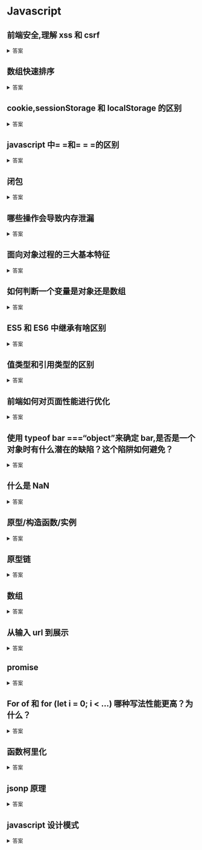# Javascript

## 前端安全,理解 xss 和 csrf

<details>
<summary>答案</summary>
XSS：跨站脚本攻击

它允许用户将恶意代码植入到提供给其他用户使用的页面中,可以简单的理解为一种 javascript 代码注入.

XSS 的防御措施：

- 1.过滤转义输入输出
- 2.避免使用 eval、new Function 等执行字符串的方法,除非确定字符串和用户输入无关
- 3.使用 cookie 的 httpOnly 属性,加上了这个属性的 cookie 字段,js 是无法进行读写的
- 4.使用 innerHTML、document.write 的时候,如果数据是用户输入的,那么需要对象关键字符进行过滤与转义

CSRF：跨站请求伪造

其实就是网站中的一些提交行为,被黑客利用,在你访问黑客的网站的时候进行操作,会被操作到其他网站上;

CSRF 防御措施：

- 1.检测 http referer 是否是同域名
- 2.避免登录的 session 长时间存储在客户端中
- 3.关键请求使用验证码或者 token 机制

其他的一些攻击方法还有 HTTP 劫持、界面操作劫持

</details>

## 数组快速排序

<details>
<summary>答案</summary>
<pre><code>
function quickSort(arr) {
  //如果数组<=1,则直接返回
  if (arr.length <= 1) {
    return arr;
  }
  var pivotIndex = Math.floor(arr.length / 2);
  //找基准,并把基准从原数组删除
  var pivot = arr.splice(pivotIndex, 1)[0];
  //定义左右数组
  var left = [];
  var right = [];

//比基准小的放在 left,比基准大的放在 right
for (var i = 0; i < arr.length; i++) {
if (arr[i] <= pivot) {
left.push(arr[i]);
} else {
right.push(arr[i]);
}
}
//递归
return quickSort(left).concat([pivot], quickSort(right));
}

</pre></code></details>

## cookie,sessionStorage 和 localStorage 的区别

<details>
<summary>答案</summary>
- cookie在浏览器和服务器间来回传递. sessionStorage和localStorage不会
- sessionStorage和localStorage的存储空间更大；
- sessionStorage和localStorage有更多丰富易用的接口；
- sessionStorage和localStorage各自独立的存储空间；
- sessionStorage：仅在当前浏览器窗口关闭前有效,自然也就不可能持久保持；
- localStorage：始终有效,窗口或浏览器关闭也一直保存,因此用作持久数据
</details>

## javascript 中= =和= = =的区别

<details>
<summary>答案</summary>

一言以蔽之：==先转换类型再比较,===先判断类型,如果不是同一类型直接为 false.

===表示恒等于,比较的两边要绝对的相同

<pre>
<code>
alert(0 == ""); // true

alert(0 == false); // true

alert("" == false); // true

alert(0 === ""); // false

alert(0 === false); // false

alert("" === false); // false
</code>
</pre>

先说 ===,这个比较简单,具体比较规则如下：

1、如果类型不同,就[不相等]

2、如果两个都是数值,并且是同一个值,那么[相等]；(！例外)的是,如果其中至少一个是 NaN,那么[不相等].（判断一个值是否是 NaN,只能用 isNaN()来判断）

3、如果两个都是字符串,每个位置的字符都一样,那么[相等]；否则[不相等].

4、如果两个值都是 true,或者都是 false,那么[相等].

5、如果两个值都引用同一个对象或函数,那么[相等]；否则[不相等].

6、如果两个值都是 null,或者都是 undefined,那么[相等].

再说 ==,具体比较规则如下：

1、如果两个值类型相同,进行 === 比较,比较规则同上

2、如果两个值类型不同,他们可能相等.根据下面规则进行类型转换再比较：

a、如果一个是 null、一个是 undefined,那么[相等].

b、如果一个是字符串,一个是数值,把字符串转换成数值再进行比较.

c、如果任一值是 true,把它转换成 1 再比较；如果任一值是 false,把它转换成 0 再比较.

d、如果一个是对象,另一个是数值或字符串,把对象转换成基础类型的值再比较.对象转换成基础类型,利用它的 toString 或者 valueOf 方法.js 核心内置类,会尝试 valueOf 先于 toString；例外的是 Date,Date 利用的是 toString 转换.非 js 核心的对象,令说（比较麻烦,我也不大懂）

e、任何其他组合（array 数组等）,都[不相等].

</details>

## 闭包

<details>
<summary>答案</summary>

闭包是指在 JavaScript 中,内部函数总是可以访问其所在的外部函数中声明的参数和变量,即使在其外部函数被返回了之后.然后闭包可以把一个局部变量传递到外部供其他函数或是变量使用,也可以把一个变量长时间的保留在系统的内存中

换句话来说函数 A 内部有一个函数 B,函数 B 可以访问到函数 A 中的变量,那么函数 B 就是闭包..

简单的说就是提升作用域

闭包的缺点：

1. 更多的内存消耗
2. 性能问题（跨作用域访问）
3. 滥用闭包函数会造成内存泄露,因为闭包中引用到的包裹函数中定义的变量都永远不会被释放,所以我们应该在必要的时候,及时释放这个闭包函数

闭包优点:

1. JavaScript 允许你使用在当前函数以外定义的变量
2. 即使外部函数已经返回,当前函数仍然可以引用在外部函数所定义的变量
3. 闭包可以更新外部变量的值
4. 用闭包模拟私有方法
   </details>

## 哪些操作会导致内存泄漏

<details>
<summary>答案</summary>

1. setTimeout 的第一个参数使用字符串而非函数的话,会引发内存泄漏.
2. 闭包
3. 控制台日志
4. 循环（在两个对象彼此引用且彼此保留时,就会产生一个循环）

- 意外的全局变量: 无法被回收
- 定时器: 未被正确关闭,导致所引用的外部变量无法被释放
- 事件监听: 没有正确销毁 (低版本浏览器可能出现)
- 闭包: 会导致父级中的变量无法被释放
- dom 引用: dom 元素被删除时,内存中的引用未被正确清空

可用 chrome 中的 timeline 进行内存标记,可视化查看内存的变化情况,找出异常点.

</details>

## 面向对象过程的三大基本特征

<details>
<summary>答案</summary>
继承,多态,封装
</details>

## 如何判断一个变量是对象还是数组

<details>
<summary>答案</summary>
<pre><code>
prototype.toString.call(),
  这个方法兼容性最好,
  千万不要使用typeof,
  都会返回object;
</code></pre>
</details>

## ES5 和 ES6 中继承有啥区别

<details>
<summary>答案</summary>
ES5 的继承时通过 prototype 或构造函数机制来实现.ES5 的继承实质上是先创建子类的实例对象,然后再将父类的方法添加到 this 上（Parent.apply(this)）.

ES6 的继承机制完全不同,实质上是先创建父类的实例对象 this（所以必须先调用父类的 super()方法）,然后再用子类的构造函数修改 this.

具体的：ES6 通过 class 关键字定义类,里面有构造方法,类之间通过 extends 关键字实现继承.子类必须在 constructor 方法中调用 super 方法,否则新建实例报错.因为子类没有自己的 this 对象,而是继承了父类的 this 对象,然后对其进行加工.如果不调用 super 方法,子类得不到 this 对象

</details>

## 值类型和引用类型的区别

<details>
<summary>答案</summary>

（1）值类型：

1.占用空间固定,保存在栈中（当一个方法执行时,每个方法都会建立自己的内存栈,在这个方法内定义的变量将会逐个放入这块栈内存里,随着方法的执行结束,这个方法的内存栈也将自然销毁了.因此,所有在方法中定义的变量都是放在栈内存中的；栈中存储的是基础变量以及一些对象的引用变量,基础变量的值是存储在栈中,而引用变量存储在栈中的是指向堆中的数组或者对象的地址,这就是为何修改引用类型总会影响到其他指向这个地址的引用变量）

2.保存与复制的是值本身

3.保存与复制的是值本身

4.使用 typeof 检测数据的类型

5.基本类型数据是值类型

（2）引用类型：

1.占用空间不固定,保存在堆中（当我们在程序中创建一个对象时,这个对象将被保存到运行时数据区中,以便反复利用（因为对象的创建成本通常较大）,这个运行时数据区就是堆内存.堆内存中的对象不会随方法的结束而销毁,即使方法结束后,这个对象还可能被另一个引用变量所引用（方法的参数传递时很常见）,则这个对象依然不会被销毁,只有当一个对象没有任何引用变量引用它时,系统的垃圾回收机制才会在核实的时候回收它.）

2.保存与复制的是指向对象的一个指针

3.使用 instanceof 检测数据类型

4.使用 new()方法构造出的对象是引用型

</details>

## 前端如何对页面性能进行优化

<details>
<summary>答案</summary>

1.减少 http 请求

2.减少 http 请求大小

3.将 CSS 或 JavaScript 放到外部文件中,避免使用 `<style>`或者`<script>`标签直接引入（根据实际文件大小和业务场景来选择)

4.避免页面空的 href 和 src

5.为 HTML 指定 Cache-Control 或 Expires

6.合理设置 Etag 和 Last-Modified

7.减少页面重定向

8.使用静态资源分域存放来增加下载并行数

9.使用静态资源 CDN 来存储文件

10.使用 CDN Combo 下载传输内容

11.使用可缓存的 AJAX

12.使用 GET 来完成 AJAX 请求

13.减少 Cookie 的大小并进行 Cookie 隔离

14.缩小 favicon.ico 并缓存

15.推荐使用异步 JavaScript 资源

16.消除阻塞渲染的 CSS 及 JavaScript

17.避免使用 CSSimport 引用加载 CSS

</details>

## 使用 typeof bar ===“object”来确定 bar,是否是一个对象时有什么潜在的缺陷？这个陷阱如何避免？

<details>
<summary>答案</summary>
<pre><code>
如果bar的值为null的话,这样的话判断依旧成立,故错误
1.bar是个函数
console.log((bar !== null) && ((typeof bar === "object") || (typeof bar === "function")));
2.bar是个数组
console.log((bar !== null) && (typeof bar === "object") && (toString.call(bar) !== "[object Array]"));

ES5
console.log(Array.isArray(bar));
</code></pre>

</details>

## 什么是 NaN

<details>
<summary>答案</summary>
<pre><code>
Number.isNaN();
</code></pre>
</details>

## 原型/构造函数/实例

<details>
<summary>答案</summary>

- 原型(prototype): 一个简单的对象,用于实现对象的 属性继承.可以简单的理解成对象的爹.在 Firefox 和 Chrome 中,每个 JavaScript 对象中都包含一个**proto** (非标准)的属性指向它爹(该对象的原型),可 obj.**proto**进行访问.
- 构造函数: 可以通过 new 来 新建一个对象 的函数.
- 实例: 通过构造函数和 new 创建出来的对象,便是实例. 实例通过**proto**指向原型,通过 constructor 指向构造函数.

<pre><code>

//实例
const dog = new Object();
</code></pre>

则此时, dog, 构造函数为 Object,我们知道,构造函数拥有一个 prototype 的属性指向原型,因此原型为:

<pre><code>
//原型
const prototype = Object.prototype;
</code></pre>

这里我们可以看出关系

<pre><code>

实例.__proto__ === 原型;

原型.constructor === 构造函数;

构造函数.prototype === 原型;

实例.constructorr === 构造函数;
</code></pre>

![image](https://user-gold-cdn.xitu.io/2019/2/14/168e9d9b940c4c6f?imageView2/0/w/1280/h/960/format/webp/ignore-error/1)

</details>

## 原型链

<details>
<summary>答案</summary>

原型链是由原型对象组成,每个对象都有 **proto** 属性,指向了创建该对象的构造函数的原型,**proto** 将对象连接起来组成了原型链.是一个用来实现继承和共享属性的有限的对象链.

- 属性查找机制: 当查找对象的属性时,如果实例对象自身不存在该属性,则沿着原型链往上一级查找,找到时则输出,不存在时,则继续沿着原型链往上一级查找,直至最顶级的原型对象 Object.prototype,如还是没找到,则输出 undefined；
- 属性修改机制: 只会修改实例对象本身的属性,如果不存在,则进行添加该属性,如果需要修改原型的属性时,则可以用: b.prototype.x = 2；但是这样会造成所有继承于该对象的实例的属性发生改变.
  </details>

## 数组

<details>
<summary>答案</summary>
- map: 遍历数组,返回回调返回值组成的新数组
- forEach: 无法 break,可以用 try/catch 中 throw new Error 来停止
- filter: 过滤
- some: 有一项返回 true,则整体为 true
- every: 有一项返回 false,则整体为 false
- join: 通过指定连接符生成字符串
- push / pop: 末尾推入和弹出,改变原数组, 返回推入/弹出项
- unshift / shift: 头部推入和弹出,改变原数组,返回操作项
- sort(fn) / reverse: 排序与反转,改变原数组
- concat: 连接数组,不影响原数组, 浅拷贝
- slice(start, end): 返回截断后的新数组,不改变原数组
- splice(start, number, value...): 返回删除元素组成的数组,value 为插入项,改变原数组
- indexOf / lastIndexOf(value, fromIndex): 查找数组项,返回对应的下标
- reduce / reduceRight(fn(prev, cur), defaultPrev): 两两执行,prev 为上次化简函数的 return 值,cur 为当前值(从第二项开始)
- 数组乱序：

<pre><code>

var arr = [1, 2, 3, 4, 5, 6, 7, 8, 9, 10];
arr.sort(function() {
  return Math.random() - 0.5;
});
</code></pre>

- 数组拆解: flat: [1,[2,3]] --> [1, 2, 3]

<pre><code>

arr.prototype.flat = function() {
  this.toString()
    .split(",")
    .map((item) => +item);
};
</code></pre>
</details>

## 从输入 url 到展示

<details>
<summary>答案</summary>
- DNS 解析
- TCP 三次握手
- 发送请求,分析 url,设置请求报文(头,主体)
- 服务器返回请求的文件 (html)
- 浏览器渲染

- HTML parser --> DOM Tree
  - 标记化算法,进行元素状态的标记
  - dom 树构建
- CSS parser --> Style Tree
  - 解析 css 代码,生成样式树
- attachment --> Render Tree
  - 结合 dom 树 与 style 树,生成渲染树
- layout: 布局
- GPU painting: 像素绘制页面
  </details>

## promise

<details>
<summary>答案</summary>
Promise 是异步编程的一种解决方案,比传统的解决方案——回调函数和事件——更合理和更强大.
Promise 对象有以下两个特点.

- （1）对象的状态不受外界影响.Promise 对象代表一个异步操作,有三种状态：pending（进行中）、fulfilled（已成功）和 rejected（已失败）.只有异步操作的结果,可以决定当前是哪一种状态,任何其他操作都无法改变这个状态.这也是 Promise 这个名字的由来,它的英语意思就是“承诺”,表示其他手段无法改变.

- （2）一旦状态改变,就不会再变,任何时候都可以得到这个结果.Promise 对象的状态改变,只有两种可能：从 pending 变为 fulfilled 和从 pending 变为 rejected.只要这两种情况发生,状态就凝固了,不会再变了,会一直保持这个结果,这时就称为 resolved（已定型）.如果改变已经发生了,你再对 Promise 对象添加回调函数,也会立即得到这个结果.这与事件（Event）完全不同,事件的特点是,如果你错过了它,再去监听,是得不到结果的.
- 简单例子

<pre><code>
function timeout(ms) {
  return new Promise((resolve, reject) => {
    setTimeout(resolve, ms, "done");
  });
}

timeout(100).then((value) => {
  console.log(value);
});
</code></pre>
</details>

## For of 和 for (let i = 0; i < ...) 哪种写法性能更高？为什么？

<details>
<summary>答案</summary>
for > for-of > for-in
`for-in`循环除了遍历数组元素以外,还会遍历自定义属性。
`for-of`循环不会循环对象的`key`，只会循环出数组的`value`，因此`for-of`不能循环遍历普通对象。
`for-of`和`for-in`的`key`是`String`类型，有转换过程，开销比较大，但是`for`循环的i是`Number`类型，开销较小。
不过`for-of`语法在内存占用上也有一定的优势。
</details>

## 函数柯里化

<details>
<summary>答案</summary>
柯里化是函数式编程的一个重要技巧,将使用多个参数的一个函数转换成一系列使用一个参数的函数的技术
函数式编程另一个重要的函数 compose,能够将函数进行组合,而组合的函数只接受一个参数,所以如果有接受多个函数的需求并且需要用到 compose 进行函数组合,就需要使用柯里化对准备组合的函数进行部分求值,让它始终只接受一个参数

<pre><code>
function curry(fn) {
  if (fn.length <= 1) return fn;
  const generator = (...args) => {
    if (fn.length === args.length) {
      return fn(...args);
    } else {
      return (...args) => {
        return generator(...args, ...args2);
      };
    }
  };
  return generator;
}

let add = (a, b, c, d) => a + b + c + d;
const curriedAdd = curry(add);
add(5, 6, 7, 8); //26
</code></pre>
</details>

## jsonp 原理

<details>
<summary>答案</summary>
（1）首先是利用 script 标签的 src 属性来实现跨域

（2）通过将前端方法作为参数传递到服务器端,然后由服务器端注入参数之后再返回,实现服务器端向客户端通信

（3）由于使用 script 标签的 src 属性,因此只支持 get 方法

</details>

## javascript 设计模式

<details>
<summary>答案</summary>
创建型:

1.抽象工厂模式（Abstract Factory）

2.构建者模式（Builder）

3.工厂方法模式（Factory Method）

4.原型模式（Prototype）

5.单例模式（Singleton）

结构型：

1.适配器模式（Adapter）

2.桥接模式（Bridge）

3.组合模式（Compositor）

4.装饰者模式（Decorator）

5.外观模式（Facade）

6.享元模式（Flyweight）

7.代理模式（Proxy）

行为：

1.职责链模式（Chain of Responsibility）

2.命令模式（Command）

3.解释器模式（Interpreter）

4.迭代器模式（Iterator）

5.中介者模式（Mediator）

6.备忘录模式（Memento）

7.观察者模式（Observer）

8.状态模式（State）

9.策略模式（Strategy）

10.模板方法模式（Template Method）

11.访问者模式（Visitor）

</details>

 <Vssue title="interview-js" />
